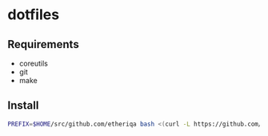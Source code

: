 dotfiles
========

Requirements
------------

* coreutils
* git
* make

Install
-------

```sh
PREFIX=$HOME/src/github.com/etheriqa bash <(curl -L https://github.com/etheriqa/dotfiles/raw/master/bootstrap.sh)
```
